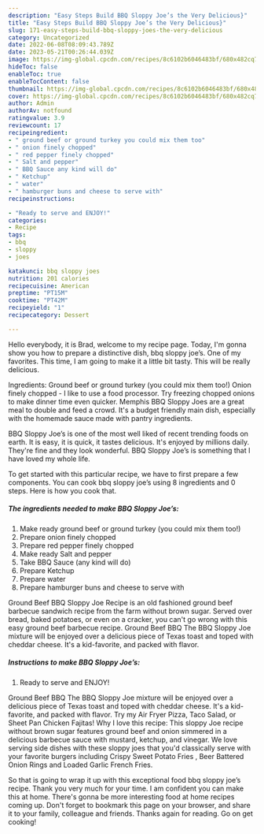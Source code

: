 ```yaml
---
description: "Easy Steps Build BBQ Sloppy Joe’s the Very Delicious}"
title: "Easy Steps Build BBQ Sloppy Joe’s the Very Delicious}"
slug: 171-easy-steps-build-bbq-sloppy-joes-the-very-delicious
category: Uncategorized
date: 2022-06-08T08:09:43.789Z
date: 2023-05-21T00:26:44.039Z
image: https://img-global.cpcdn.com/recipes/8c6102b6046483bf/680x482cq70/bbq-sloppy-joes-recipe-main-photo.jpg
hideToc: false
enableToc: true
enableTocContent: false
thumbnail: https://img-global.cpcdn.com/recipes/8c6102b6046483bf/680x482cq70/bbq-sloppy-joes-recipe-main-photo.jpg
cover: https://img-global.cpcdn.com/recipes/8c6102b6046483bf/680x482cq70/bbq-sloppy-joes-recipe-main-photo.jpg
author: Admin
authorAv: notfound
ratingvalue: 3.9
reviewcount: 17
recipeingredient:
- " ground beef or ground turkey you could mix them too"
- " onion finely chopped"
- " red pepper finely chopped"
- " Salt and pepper"
- " BBQ Sauce any kind will do"
- " Ketchup"
- " water"
- " hamburger buns and cheese to serve with"
recipeinstructions:

- "Ready to serve and ENJOY!"
categories:
- Recipe
tags:
- bbq
- sloppy
- joes

katakunci: bbq sloppy joes 
nutrition: 201 calories
recipecuisine: American
preptime: "PT15M"
cooktime: "PT42M"
recipeyield: "1"
recipecategory: Dessert

---
```



Hello everybody, it is Brad, welcome to my recipe page. Today, I'm gonna show you how to prepare a distinctive dish, bbq sloppy joe’s. One of my favorites. This time, I am going to make it a little bit tasty. This will be really delicious.

Ingredients: Ground beef or ground turkey (you could mix them too!) Onion finely chopped - I like to use a food processor. Try freezing chopped onions to make dinner time even quicker. Memphis BBQ Sloppy Joes are a great meal to double and feed a crowd. It&#39;s a budget friendly main dish, especially with the homemade sauce made with pantry ingredients.

BBQ Sloppy Joe’s is one of the most well liked of recent trending foods on earth. It is easy, it is quick, it tastes delicious. It's enjoyed by millions daily. They're fine and they look wonderful. BBQ Sloppy Joe’s is something that I have loved my whole life.


To get started with this particular recipe, we have to first prepare a few components. You can cook bbq sloppy joe’s using 8 ingredients and 0 steps. Here is how you cook that.

<!--inarticleads1-->

##### The ingredients needed to make BBQ Sloppy Joe’s:

1. Make ready  ground beef or ground turkey (you could mix them too!)
1. Prepare  onion finely chopped
1. Prepare  red pepper finely chopped
1. Make ready  Salt and pepper
1. Take  BBQ Sauce (any kind will do)
1. Prepare  Ketchup
1. Prepare  water
1. Prepare  hamburger buns and cheese to serve with


Ground Beef BBQ Sloppy Joe Recipe is an old fashioned ground beef barbecue sandwich recipe from the farm without brown sugar. Served over bread, baked potatoes, or even on a cracker, you can&#39;t go wrong with this easy ground beef barbecue recipe. Ground Beef BBQ The BBQ Sloppy Joe mixture will be enjoyed over a delicious piece of Texas toast and toped with cheddar cheese. It&#39;s a kid-favorite, and packed with flavor. 

<!--inarticleads2-->

##### Instructions to make BBQ Sloppy Joe’s:


1. Ready to serve and ENJOY!

Ground Beef BBQ The BBQ Sloppy Joe mixture will be enjoyed over a delicious piece of Texas toast and toped with cheddar cheese. It&#39;s a kid-favorite, and packed with flavor. Try my Air Fryer Pizza, Taco Salad, or Sheet Pan Chicken Fajitas! Why I love this recipe: This sloppy Joe recipe without brown sugar features ground beef and onion simmered in a delicious barbecue sauce with mustard, ketchup, and vinegar. We love serving side dishes with these sloppy joes that you&#39;d classically serve with your favorite burgers including Crispy Sweet Potato Fries , Beer Battered Onion Rings and Loaded Garlic French Fries. 

So that is going to wrap it up with this exceptional food bbq sloppy joe’s recipe. Thank you very much for your time. I am confident you can make this at home. There's gonna be more interesting food at home recipes coming up. Don't forget to bookmark this page on your browser, and share it to your family, colleague and friends. Thanks again for reading. Go on get cooking!
